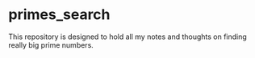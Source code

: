 # primes_search
This repository is designed to hold all my notes and thoughts on finding really big prime numbers.
